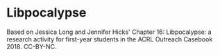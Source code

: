 # Libpocalypse
Based on Jessica Long and Jennifer Hicks' Chapter 16: Libpocalypse: a research activity for first-year students in the ACRL Outreach Casebook 2018. CC-BY-NC.
